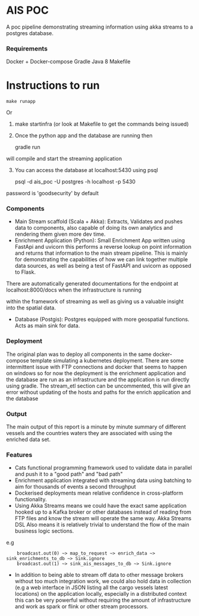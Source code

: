 # AIS POC

A poc pipeline demonstrating streaming information
using akka streams to a postgres database.

### Requirements
Docker + Docker-compose
Gradle
Java 8
Makefile

# Instructions to run
    make runapp

Or 
1. make startinfra (or look at Makefile to get the commands being issued)
2. Once the python app and the database are running then


    gradle run 


will compile and start the streaming application

3. You can access the database at localhost:5430 using psql


    psql -d ais_poc -U postgres -h localhost -p 5430


password is 'goodsecurity' by default

### Components
- Main Stream scaffold (Scala + Akka): Extracts, Validates and pushes data to components, also capable of doing its 
own analytics and rendering them given more dev time.
- Enrichment Application (Python): Small Enrichment App written using FastApi and uvicorn
this performs a reverse lookup on point information and returns that information to the main stream
pipeline. This is mainly for demonstrating the capabilities of how we can link together multiple data sources, as 
well as being a test of FastAPI and uvicorn as opposed to Flask. 

There are automatically generated documentations for the endpoint at localhost:8000/docs when the 
infrastructure is running

within the framework of streaming as well as giving us a valuable insight into the spatial data.
- Database (Postgis): Postgres equipped with more geospatial functions. Acts as main 
sink for data. 

### Deployment
The original plan was to deploy all components in the same docker-compose template
simulating a kubernetes deployment. There are some intermittent issue with FTP connections 
and docker that seems to happen on windows so for now the deployment is the enrichment application
and the database are run as an infrastructure and the application is run directly using gradle. The stream_etl
section can be uncommented, this will give an error without updating of the hosts and paths for the
enrich application and the database

### Output
The main output of this report is a minute by minute summary of different vessels
and the countries waters they are associated with using the enriched data set.


### Features
- Cats functional programming framework used to validate data in parallel and 
push it to a "good path" and "bad path"
- Enrichment application integrated with streaming data using batching to aim for 
thousands of events a second throughput
- Dockerised deployments mean relative confidence in cross-platform functionality. 
- Using Akka Streams means we could have the exact same application hooked up to a 
Kafka broker or other databases instead of reading from FTP files and know the stream will operate the same 
way. Akka Streams DSL Also means it is relatively trivial to understand the flow 
of the main business logic sections. 

e.g 


        broadcast.out(0) ~> map_to_request ~> enrich_data ~> sink_enrichments_to_db ~> Sink.ignore
        broadcast.out(1) ~> sink_ais_messages_to_db ~> Sink.ignore
        
- In addition to being able to stream off data to other message brokers without 
too much integration work, we could also hold data in collection 
(e.g a web interface in JSON listing all the cargo vessels latest locations)
on the application locally, especially in a distributed context this can be very powerful without requiring the 
amount of infrastructure and work as spark or flink or other stream processors. 
